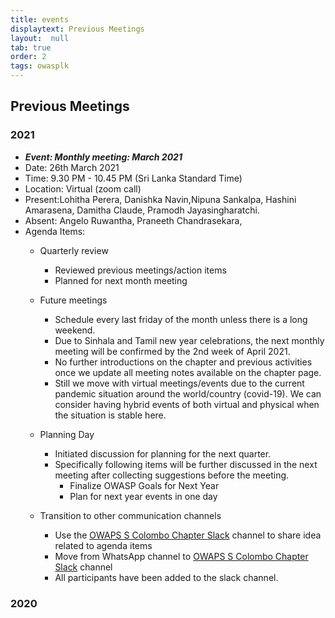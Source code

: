 ```yaml
---
title: events
displaytext: Previous Meetings
layout:  null
tab: true
order: 2
tags: owasplk 
---
```


## Previous Meetings

### 2021
* ***Event: Monthly meeting: March 2021***
* Date: 26th March 2021 
* Time: 9.30 PM - 10.45 PM (Sri Lanka Standard Time)
* Location: Virtual (zoom call)
* Present:Lohitha Perera, Danishka Navin,Nipuna Sankalpa, Hashini Amarasena, Damitha Claude, Pramodh Jayasingharatchi. 
* Absent: Angelo Ruwantha, Praneeth Chandrasekara, 
* Agenda Items:
  * Quarterly review
    * Reviewed previous meetings/action items
    * Planned for next month meeting
    
  * Future meetings 
    * Schedule every last friday of the month unless there is a long weekend.
    * Due to Sinhala and Tamil new year celebrations, the next monthly meeting will be confirmed by the 2nd week of April 2021. 
    * No further introductions on the chapter and previous activities once we update all meeting notes available on the chapter page. 
    * Still we move with virtual meetings/events due to the current pandemic situation around the world/country (covid-19). We can consider having hybrid events of both virtual and physical when the situation is stable here.

  * Planning Day
    * Initiated discussion for planning for the next quarter.   
    * Specifically following items will be further discussed in the next meeting after collecting suggestions before the meeting.
      * Finalize OWASP Goals for Next Year
      * Plan for next year events in one day
      
  * Transition to other communication channels
    * Use the [OWAPS S Colombo Chapter Slack](https://owasp.slack.com/messages/chapter-colombo) channel to share idea related to agenda items
    * Move from WhatsApp channel to [OWAPS S Colombo Chapter Slack](https://owasp.slack.com/messages/chapter-colombo) channel 
    * All participants have been added to the slack channel.

### 2020

